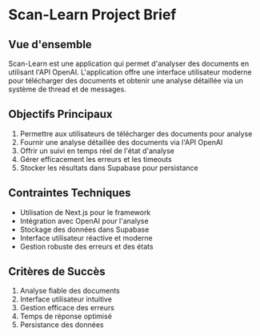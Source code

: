 # Scan-Learn Project Brief

## Vue d'ensemble
Scan-Learn est une application qui permet d'analyser des documents en utilisant l'API OpenAI. L'application offre une interface utilisateur moderne pour télécharger des documents et obtenir une analyse détaillée via un système de thread et de messages.

## Objectifs Principaux
1. Permettre aux utilisateurs de télécharger des documents pour analyse
2. Fournir une analyse détaillée des documents via l'API OpenAI
3. Offrir un suivi en temps réel de l'état d'analyse
4. Gérer efficacement les erreurs et les timeouts
5. Stocker les résultats dans Supabase pour persistance

## Contraintes Techniques
- Utilisation de Next.js pour le framework
- Intégration avec OpenAI pour l'analyse
- Stockage des données dans Supabase
- Interface utilisateur réactive et moderne
- Gestion robuste des erreurs et des états

## Critères de Succès
1. Analyse fiable des documents
2. Interface utilisateur intuitive
3. Gestion efficace des erreurs
4. Temps de réponse optimisé
5. Persistance des données 